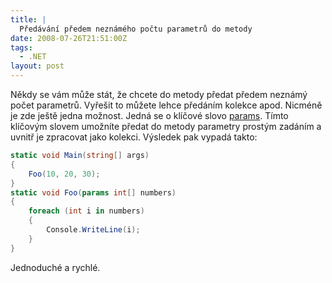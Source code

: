 ```yaml
---
title: |
  Předávání předem neznámého počtu parametrů do metody
date: 2008-07-26T21:51:00Z
tags:
  - .NET
layout: post
---
```

Někdy se vám může stát, že chcete do metody předat předem neznámý počet parametrů. Vyřešit to můžete lehce předáním kolekce apod. Nicméně je zde ještě jedna možnost. Jedná se o klíčové slovo [params][1]. Tímto klíčovým slovem umožníte předat do metody parametry prostým zadáním a uvnitř je zpracovat jako kolekci. Výsledek pak vypadá takto:

```csharp
static void Main(string[] args)
{
    Foo(10, 20, 30);
}
static void Foo(params int[] numbers)
{
    foreach (int i in numbers)
    {
        Console.WriteLine(i);
    }
}
```

Jednoduché a rychlé.

[1]: http://msdn.microsoft.com/en-us/library/w5zay9db(VS.80).aspx